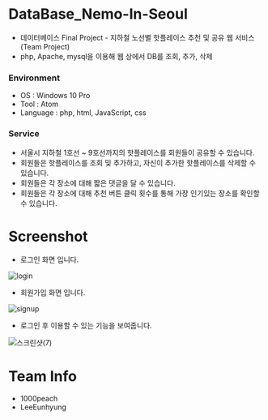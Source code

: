 # DataBase_Nemo-In-Seoul
- 데이터베이스 Final Project - 지하철 노선별 핫플레이스 추천 및 공유 웹 서비스 (Team Project)
- php, Apache, mysql을 이용해 웹 상에서 DB를 조회, 추가, 삭제

### Environment
- OS : Windows 10 Pro
- Tool : Atom
- Language : php, html, JavaScript, css

### Service
- 서울시 지하철 1호선 ~ 9호선까지의 핫플레이스를 회원들이 공유할 수 있습니다.
- 회원들은 핫플레이스를 조회 및 추가하고, 자신이 추가한 핫플레이스를 삭제할 수 있습니다.
- 회원들은 각 장소에 대해 짧은 댓글을 달 수 있습니다.
- 회원들은 각 장소에 대해 추천 버튼 클릭 횟수를 통해 가장 인기있는 장소를 확인할 수 있습니다.

# Screenshot
- 로그인 화면 입니다.   

![login](https://user-images.githubusercontent.com/48666975/73607083-20558100-45f5-11ea-98ad-1ac53a9eb373.PNG)

- 회원가입 화면 입니다.   

![signup](https://user-images.githubusercontent.com/48666975/73607084-20558100-45f5-11ea-804d-5282c4d997db.PNG)

- 로그인 후 이용할 수 있는 기능을 보여줍니다.   

![스크린샷(7)](https://user-images.githubusercontent.com/48666975/73607085-20558100-45f5-11ea-82bf-ad6153b9463e.png)

# Team Info
- 1000peach
- LeeEunhyung
